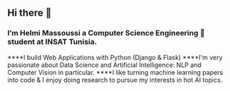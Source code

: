 ## Hi there 👋
### I’m Helmi Massoussi a **Computer Science Engineering 💼 student**  at INSAT Tunisia. 
****I build Web Applications with Python (Django & Flask)
****I'm very passionate about Data Science and Artificial Intelligence: NLP and Computer Vision in particular.
****I like turning machine learning papers into code & I enjoy doing research to pursue my interests in hot AI topics.
<!--
**h3lmii/h3lmii** is a ✨ _special_ ✨ repository because its `README.md` (this file) appears on your GitHub profile.
![<Badge Name>](https://img.shields.io/badge/<Badge Text>-<Background Color>?style=for-the-badge&logo=<Icon Name>&logoColor=<Logo Color>)

Here are some ideas to get you started:

- 🔭 I’m currently working on ...
- 🌱 I’m currently learning ...
- 👯 I’m looking to collaborate on ...
- 🤔 I’m looking for help with ...
- 💬 Ask me about ...
- 📫 How to reach me: ...
- 😄 Pronouns: ...
- ⚡ Fun fact: ...
-->
